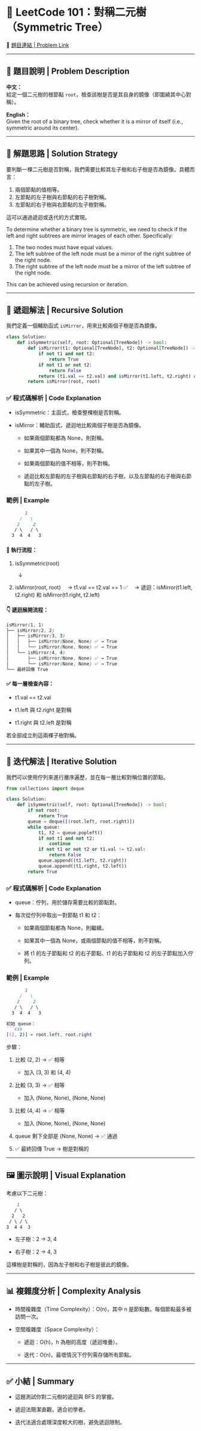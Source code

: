 # 🌳 LeetCode 101：對稱二元樹（Symmetric Tree）

🔗 [題目連結 | Problem Link](https://leetcode.com/problems/symmetric-tree/)

---

## 📘 題目說明 | Problem Description

**中文：**  
給定一個二元樹的根節點 `root`，檢查該樹是否是其自身的鏡像（即圍繞其中心對稱）。

**English：**  
Given the root of a binary tree, check whether it is a mirror of itself (i.e., symmetric around its center).

---

## 🧠 解題思路 | Solution Strategy

要判斷一棵二元樹是否對稱，我們需要比較其左子樹和右子樹是否為鏡像。具體而言：

1. 兩個節點的值相等。
2. 左節點的左子樹與右節點的右子樹對稱。
3. 左節點的右子樹與右節點的左子樹對稱。

這可以通過遞迴或迭代的方式實現。

To determine whether a binary tree is symmetric, we need to check if the left and right subtrees are mirror images of each other. Specifically:

1. The two nodes must have equal values.
2. The left subtree of the left node must be a mirror of the right subtree of the right node.
3. The right subtree of the left node must be a mirror of the left subtree of the right node.

This can be achieved using recursion or iteration.

---

## 🔁 遞迴解法 | Recursive Solution

我們定義一個輔助函式 `isMirror`，用來比較兩個子樹是否為鏡像。

```python
class Solution:
    def isSymmetric(self, root: Optional[TreeNode]) -> bool:
        def isMirror(t1: Optional[TreeNode], t2: Optional[TreeNode]) -> bool:
            if not t1 and not t2:
                return True
            if not t1 or not t2:
                return False
            return (t1.val == t2.val) and isMirror(t1.left, t2.right) and isMirror(t1.right, t2.left)
        return isMirror(root, root)
```
### ✅ 程式碼解析 | Code Explanation
- isSymmetric：主函式，檢查整棵樹是否對稱。

- isMirror：輔助函式，遞迴地比較兩個子樹是否為鏡像。

    - 如果兩個節點都為 None，則對稱。

    - 如果其中一個為 None，則不對稱。

    - 如果兩個節點的值不相等，則不對稱。

    - 遞迴比較左節點的左子樹與右節點的右子樹，以及左節點的右子樹與右節點的左子樹。

### 範例 | Example
```markdown
       1
     /   \
    2     2
   / \   / \
  3  4  4   3
```
#### 🧠 執行流程：

1. isSymmetric(root)

     ↓

2. isMirror(root, root)
     → t1.val == t2.val == 1 ✅
     → 遞迴：isMirror(t1.left, t2.right) 和 isMirror(t1.right, t2.left)

#### 👇 遞迴展開流程：
```scss
isMirror(1, 1)
├── isMirror(2, 2)
│   ├── isMirror(3, 3)
│   │   ├── isMirror(None, None) ✅ → True
│   │   └── isMirror(None, None) ✅ → True
│   └── isMirror(4, 4)
│       ├── isMirror(None, None) ✅ → True
│       └── isMirror(None, None) ✅ → True
└── 最終回傳 True
```

#### ✅ 每一層檢查內容：
- t1.val == t2.val

- t1.left 與 t2.right 是對稱

- t1.right 與 t2.left 是對稱

若全部成立則這兩棵子樹對稱。

---

## 🔁 迭代解法 | Iterative Solution

我們可以使用佇列來進行層序遍歷，並在每一層比較對稱位置的節點。
```python
from collections import deque

class Solution:
    def isSymmetric(self, root: Optional[TreeNode]) -> bool:
        if not root:
            return True
        queue = deque([(root.left, root.right)])
        while queue:
            t1, t2 = queue.popleft()
            if not t1 and not t2:
                continue
            if not t1 or not t2 or t1.val != t2.val:
                return False
            queue.append((t1.left, t2.right))
            queue.append((t1.right, t2.left))
        return True
```

### ✅ 程式碼解析 | Code Explanation
- queue：佇列，用於儲存需要比較的節點對。

- 每次從佇列中取出一對節點 t1 和 t2：

    - 如果兩個節點都為 None，則繼續。

    - 如果其中一個為 None，或兩個節點的值不相等，則不對稱。

    - 將 t1 的左子節點和 t2 的右子節點、t1 的右子節點和 t2 的左子節點加入佇列。

### 範例 | Example
```markdown
       1
     /   \
    2     2
   / \   / \
  3  4  4   3

初始 queue：
```css
[(2, 2)] ← root.left, root.right
```
步驟：
1. 比較 (2, 2) → ✅ 相等

    - 加入 (3, 3) 和 (4, 4)

2. 比較 (3, 3) → ✅ 相等

    - 加入 (None, None), (None, None)

3. 比較 (4, 4) → ✅ 相等

    - 加入 (None, None), (None, None)

4. queue 剩下全部是 (None, None) → ✅ 通過

5. ✅ 最終回傳 True → 樹是對稱的

---

## 🖼️ 圖示說明 | Visual Explanation
考慮以下二元樹：

```markdown
    1
   / \
  2   2
 / \ / \
3  4 4  3
```

- 左子樹：2 → 3, 4

- 右子樹：2 → 4, 3

這棵樹是對稱的，因為左子樹和右子樹是彼此的鏡像。

---

## 📊 複雜度分析 | Complexity Analysis
- 時間複雜度（Time Complexity）：O(n)，其中 n 是節點數。每個節點最多被訪問一次。

- 空間複雜度（Space Complexity）：

    - 遞迴：O(h)，h 為樹的高度（遞迴堆疊）。

    - 迭代：O(n)，最壞情況下佇列需存儲所有節點。

---

## ✅ 小結 | Summary
- 這題測試你對二元樹的遞迴與 BFS 的掌握。

- 遞迴法簡潔直觀，適合初學者。

- 迭代法適合處理深度較大的樹，避免遞迴限制。
